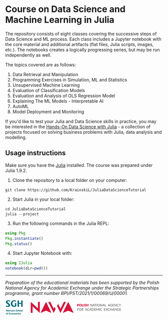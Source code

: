 # Course on Data Science and Machine Learning in Julia

The repository consists of eight classes covering the successive steps of Data Science and ML process. Each class includes a Jupyter notebook with the core material and additional artifacts (flat files, Julia scripts, images, etc.). The notebooks creates a logically progressing series, but may be run independently as well.

The topics covered are as follows:
1. Data Retrieval and Manipulation
2. Programming Exercises in Simulation, ML and Statistics
3. Unsupervised Machine Learning
4. Evaluation of Classification Models
5. Evaluation and Analysis of OLS Regression Model
6. Explaining The ML Models - Interpretable AI
7. AutoML
8. Model Deployment and Monitoring

If you'd like to test your Julia and Data Science skills in practice, you may be interested in the [Hands-On Data Science with Julia](https://www.manning.com/liveprojectseries/data-science-with-julia-ser) - a collection of projects focused on solving business problems with Julia, data analysis and modelling.

## Usage instructions

Make sure you have the [Julia](https://julialang.org/downloads/) installed.
The course was prepared under Julia 1.9.2.

1. Clone the repository to a local folder on your computer:
```shell
git clone https://github.com/KrainskiL/JuliaDataScienceTutorial
```
2. Start Julia in your local folder:
```shell
cd JuliaDataScienceTutorial
julia --project
```
3. Run the following commands in the Julia REPL:
```julia
using Pkg
Pkg.instantiate()
Pkg.status()
```
4. Start Jupyter Notebook with:
```julia
using IJulia
notebook(dir=pwd())
```

---

*Preparation of the educational materials has been supported by the Polish National Agency for Academic Exchange under the Strategic Partnerships programme, grant number BPI/PST/2021/1/00069/U/00001.*

![SGH & NAWA](logo.png)